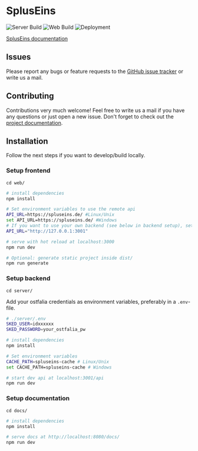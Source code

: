 # SplusEins

![Server Build](https://github.com/SplusEins/SplusEins/workflows/Server%20Build/badge.svg?branch=master)
![Web Build](https://github.com/SplusEins/SplusEins/workflows/Web%20Build/badge.svg?branch=master)
![Deployment](https://github.com/SplusEins/SplusEins/workflows/Deploy/badge.svg?branch=master)

[SplusEins documentation](https://spluseins.de/docs/)

## Issues

Please report any bugs or feature requests to the [GitHub issue tracker](https://github.com/SplusEins/SplusEins/issues) or write us a mail.

## Contributing

Contributions very much welcome! Feel free to write us a mail if you have any questions or just open a new issue. Don't forget to check out the [project documentation](https://spluseins.de/docs).

## Installation

Follow the next steps if you want to develop/build locally.

### Setup frontend

`cd web/`

```bash
# install dependencies
npm install

# Set environment variables to use the remote api
API_URL=https://spluseins.de/ #Linux/Unix
set API_URL=https://spluseins.de/ #Windows
# If you want to use your own backend (see below in backend setup), set this instead:
API_URL="http://127.0.0.1:3001"

# serve with hot reload at localhost:3000
npm run dev

# Optional: generate static project inside dist/
npm run generate
```

### Setup backend

`cd server/`

Add your ostfalia credentials as environment variables, preferably in a `.env`-file.

```bash
# ./server/.env
SKED_USER=idxxxxxx
SKED_PASSWORD=your_ostfalia_pw
```

```bash
# install dependencies
npm install

# Set environment variables
CACHE_PATH=spluseins-cache # Linux/Unix
set CACHE_PATH=spluseins-cache # Windows

# start dev api at localhost:3001/api
npm run dev
```

### Setup documentation

`cd docs/`

```bash
# install dependencies
npm install

# serve docs at http://localhost:8080/docs/
npm run dev
```
